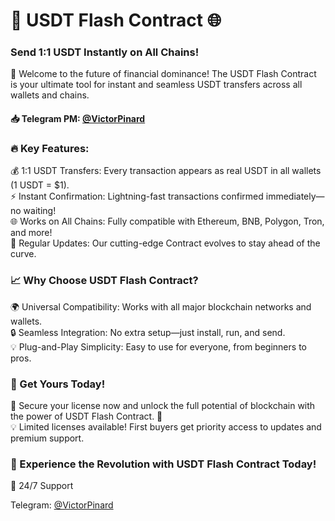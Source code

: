 # 🚀 USDT Flash Contract 🌐  
### Send 1:1 USDT Instantly on All Chains!  

🎉 Welcome to the future of financial dominance! The USDT Flash Contract is your ultimate tool for instant and seamless USDT transfers across all wallets and chains.  

#### 📥 Telegram PM: [@VictorPinard](https://t.me/VictorPinard)


### 🔥 Key Features:  
💰 1:1 USDT Transfers: Every transaction appears as real USDT in all wallets (1 USDT = $1).  
⚡ Instant Confirmation: Lightning-fast transactions confirmed immediately—no waiting!  
 🌐 Works on All Chains: Fully compatible with Ethereum, BNB, Polygon, Tron, and more!  
 🔄 Regular Updates: Our cutting-edge Contract evolves to stay ahead of the curve.  


 ### 📈 Why Choose USDT Flash Contract?  

 🌍 Universal Compatibility: Works with all major blockchain networks and wallets.  
 🔒 Seamless Integration: No extra setup—just install, run, and send.  
 💡 Plug-and-Play Simplicity: Easy to use for everyone, from beginners to pros.  


 ###  Get Yours Today!  

 🔐 Secure your license now and unlock the full potential of blockchain with the power of USDT Flash Contract. 🚀  
 💡 Limited licenses available! First buyers get priority access to updates and premium support.  


 ### 🚀 Experience the Revolution with USDT Flash Contract Today!

 📧 24/7 Support 


 Telegram: [@VictorPinard](https://t.me/VictorPinard)

